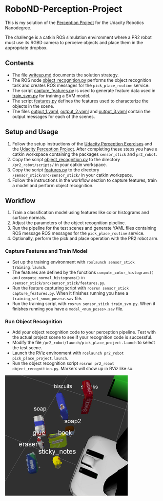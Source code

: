 # RoboND-Perception-Project

[//]: # (Image References)

[screenshot_world_3]: ./world_3_object_recognition.PNG

This is my solution of the [Perception Project](https://github.com/udacity/RoboND-Perception-Project) for the Udacity Robotics Nanodegree.

The challenge is a catkin ROS simulation environment where a PR2 robot must use its RGBD camera to perceive objects and place them in the appropriate dropbox.

## Contents
- The file [writeup.md](https://github.com/S2H-Mobile/RoboND-Perception-Project/blob/master/writeup.md) documents the solution strategy.
- The ROS node [object_recognition.py](https://github.com/S2H-Mobile/RoboND-Perception-Project/blob/master/scripts/object_recognition.py) performs the object recognition task and creates ROS messages for the ``pick_place_routine`` service.
- The script [capture_features.py](https://github.com/S2H-Mobile/RoboND-Perception-Project/blob/master/scripts/capture_features.py) is used to generate feature data used in [train_svm.py](https://github.com/S2H-Mobile/RoboND-Perception-Project/blob/master/scripts/train_svm.py) for training a SVM model.
- The script [features.py](https://github.com/S2H-Mobile/RoboND-Perception-Project/blob/master/scripts/features.py) defines the features used to characterize the objects in the scene.
- The files [output_1.yaml](https://github.com/S2H-Mobile/RoboND-Perception-Project/blob/master/output/output_1.yaml), [output_2.yaml](https://github.com/S2H-Mobile/RoboND-Perception-Project/blob/master/output/output_2.yaml) and [output_3.yaml](https://github.com/S2H-Mobile/RoboND-Perception-Project/blob/master/output/output_3.yaml) contain the output messages for each of the scenes.

## Setup and Usage 
1. Follow the setup instructions of the [Udacity Perception Exercises](https://github.com/udacity/RoboND-Perception-Exercises) and the [Udacity Perception Project](https://github.com/udacity/RoboND-Perception-Project). After completing these steps you have a catkin workspace containing the packages ``sensor_stick`` and ``pr2_robot``.
2. Copy the script [object_recognition.py](https://github.com/S2H-Mobile/RoboND-Perception-Project/blob/master/scripts/object_recognition.py) to the directory ``/pr2_robot/scripts/`` in your catkin workspace.
3. Copy the script [features.py](https://github.com/S2H-Mobile/RoboND-Perception-Project/blob/master/scripts/object_recognition.py) to the directory ``/sensor_stick/src/sensor_stick/`` in your catkin workspace.
3. Follow the instructions in the workflow section to capture features, train a model and perform object recognition.

## Workflow
1. Train a classification model using features like color histograms and surface normals.
2. Adjust the parameters of the object recognition pipeline.
3. Run the pipeline for the test scenes and generate YAML files containing ROS message ROS messages for the ``pick_place_routine`` service.
4. Optionally, perform the pick and place operation with the PR2 robot arm.

### Capture Features and Train Model
- Set up the training environment with ``roslaunch sensor_stick training.launch``.
- The features are defined by the functions ``compute_color_histograms()`` and ``compute_normal_histograms()`` in ``/sensor_stick/src/sensor_stick/features.py``.
- Run the feature capturing script with ``rosrun sensor_stick capture_features.py``. When it finishes running you have a ``training_set_<num_poses>.sav`` file.
- Run the training script with ``rosrun sensor_stick train_svm.py``. When it finishes running you have a ``model_<num_poses>.sav`` file.

### Run Object Recognition
- Add your object recognition code to your perception pipeline.
Test with the actual project scene to see if your recognition code is successful.
- Modify the file ``/pr2_robot/launch/pick_place_project.launch`` to select the test scene.
- Launch the RViz environment with ``roslaunch pr2_robot pick_place_project.launch``.
- Run the object recognition script ``rosrun pr2_robot object_recognition.py``. Markers will show up in RViz like so:

![Recognized objects for scene 3.][screenshot_world_3]
